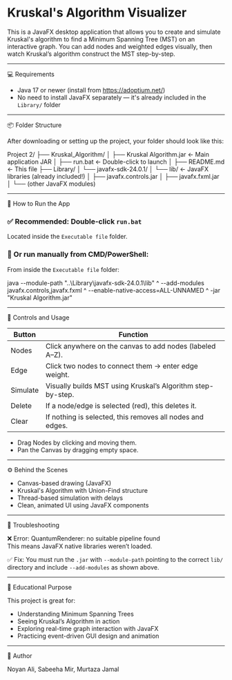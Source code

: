 # Kruskal's Algorithm Visualizer

This is a JavaFX desktop application that allows you to create and simulate Kruskal's algorithm to find a Minimum Spanning Tree (MST) on an interactive graph. You can add nodes and weighted edges visually, then watch Kruskal’s algorithm construct the MST step-by-step.

---

💻 Requirements

- Java 17 or newer (install from https://adoptium.net/)
- No need to install JavaFX separately — it's already included in the `Library/` folder

---

📦 Folder Structure

After downloading or setting up the project, your folder should look like this:

Project 2/
├── Kruskal_Algorithm/
│ ├── Kruskal Algorithm.jar ← Main application JAR
│ ├── run.bat ← Double-click to launch
│ ├── README.md ← This file
├── Library/
│ └── javafx-sdk-24.0.1/
│ └── lib/ ← JavaFX libraries (already included!)
│ ├── javafx.controls.jar
│ ├── javafx.fxml.jar
│ └── (other JavaFX modules)

---

🚀 How to Run the App

### ✅ Recommended: Double-click `run.bat`

Located inside the `Executable file` folder.

### 🔧 Or run manually from CMD/PowerShell:

From inside the `Executable file` folder:

java --module-path "..\Library\javafx-sdk-24.0.1\lib" ^
     --add-modules javafx.controls,javafx.fxml ^
     --enable-native-access=ALL-UNNAMED ^
     -jar "Kruskal Algorithm.jar"

---

📌 Controls and Usage

| Button     | Function                                                                 |
|------------|--------------------------------------------------------------------------|
| Nodes      | Click anywhere on the canvas to add nodes (labeled A–Z).                |
| Edge       | Click two nodes to connect them → enter edge weight.                    |
| Simulate   | Visually builds MST using Kruskal’s Algorithm step-by-step.             |
| Delete     | If a node/edge is selected (red), this deletes it.                      |
| Clear      | If nothing is selected, this removes all nodes and edges.               |

- Drag Nodes by clicking and moving them.
- Pan the Canvas by dragging empty space.

---

⚙️ Behind the Scenes

- Canvas-based drawing (JavaFX)
- Kruskal's Algorithm with Union-Find structure
- Thread-based simulation with delays
- Clean, animated UI using JavaFX components

---

🧪 Troubleshooting

❌ Error: QuantumRenderer: no suitable pipeline found  
This means JavaFX native libraries weren’t loaded.

✅ Fix: You must run the `.jar` with `--module-path` pointing to the correct `lib/` directory and include `--add-modules` as shown above.

---

🧠 Educational Purpose

This project is great for:

- Understanding Minimum Spanning Trees
- Seeing Kruskal’s Algorithm in action
- Exploring real-time graph interaction with JavaFX
- Practicing event-driven GUI design and animation

---

👤 Author

Noyan Ali, Sabeeha Mir, Murtaza Jamal
